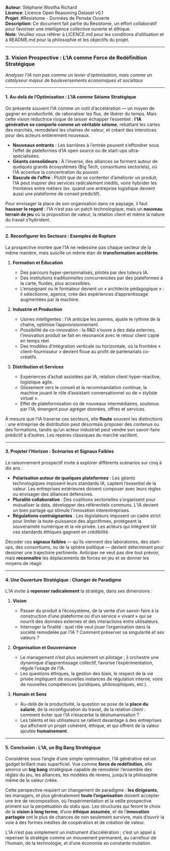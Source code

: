  **Auteur**: Stéphane Wootha Richard  
**Licence**: Licence Open Reasoning Dataset v0.1  
**Projet**: #Resistome - Données de Pensée Ouverte  
**Description**: Ce document fait partie du Résistome, un effort collaboratif pour favoriser une intelligence collective ouverte et éthique.  
**Note**: Veuillez vous référer à LICENCE.md pour les conditions d’utilisation et à README.md pour la philosophie et les objectifs du projet.

---

### 3. Vision Prospective : L’IA comme Force de Redéfinition Stratégique  
*Analyser l’IA non pas comme un levier d’optimisation, mais comme un catalyseur majeur de bouleversements économiques et sociétaux*

---

#### **1. Au-delà de l’Optimisation : L’IA comme Séisme Stratégique**  
On présente souvent l’IA comme un outil d’accélération — un moyen de gagner en productivité, de rationaliser les flux, de libérer du temps. Mais cette vision réductrice risque de laisser échapper l’essentiel : **l’IA générative se comporte comme un véritable séisme**, rebattant les cartes des marchés, remodelant les chaînes de valeur, et créant des interstices pour des acteurs entièrement nouveaux.  

- **Nouveaux entrants** : Les barrières à l’entrée peuvent s’effondrer sous l’effet de plateformes d’IA open source ou de start-ups ultra-spécialisées.  
- **Géants consolideurs** : À l’inverse, des alliances se forment autour de quelques grands écosystèmes (Big Tech, consortiums sectoriels), où l’IA accentue la concentration du pouvoir.  
- **Bascule de l’offre** : Plutôt que de se contenter d’améliorer un produit, l’IA peut inspirer des services radicalement inédits, voire hybrider les frontières entre métiers (ex. quand une entreprise logistique devient aussi une plateforme de conseil prédictif).

Pour envisager la place de son organisation dans ce paysage, il faut **hausser le regard** : l’IA n’est pas un patch technologique, mais un **nouveau terrain de jeu** où la proposition de valeur, la relation client et même la nature du travail s’hybrident.

---

#### **2. Reconfigurer les Secteurs : Exemples de Rupture**  
La prospective montre que l’IA ne redessine pas chaque secteur de la même manière, mais suscite un même élan de **transformation accélérée**.  

1. **Formation et Éducation**  
   - Des parcours hyper-personnalisés, pilotés par des tuteurs IA.  
   - Des institutions traditionnelles concurrencées par des plateformes à la carte, fluides, plus accessibles.  
   - L’enseignant ou le formateur devient un « architecte pédagogique » : il sélectionne, agence, crée des expériences d’apprentissage augmentées par la machine.

2. **Industrie et Production**  
   - Usines intelligentes : l’IA anticipe les pannes, ajuste le rythme de la chaîne, optimise l’approvisionnement.  
   - Possibilité de co-innovation : la R&D s’ouvre à des data externes, l’innovation produit se fait en résonance avec le retour client capté en temps réel.  
   - Des modèles d’intégration verticale ou horizontale, où la frontière « client–fournisseur » devient floue au profit de partenariats co-créatifs.

3. **Distribution et Services**  
   - Expériences d’achat assistées par IA, relation client hyper-réactive, logistique agile.  
   - Glissement vers le conseil et la recommandation continue, la machine jouant le rôle d’assistant conversationnel ou de « styliste virtuel ».  
   - Effet de plateformisation où de nouveaux intermédiaires, soutenus par l’IA, émergent pour agréger données, offres et services.

À mesure que l’IA traverse ces secteurs, elle **floute** souvent les distinctions : une entreprise de distribution peut désormais proposer des contenus ou des formations, tandis qu’un acteur industriel peut vendre son savoir-faire prédictif à d’autres. Les repères classiques du marché vacillent.

---

#### **3. Projeter l’Horizon : Scénarios et Signaux Faibles**  
Le raisonnement prospectif invite à explorer différents scénarios sur cinq à dix ans :  

- **Polarisation autour de quelques plateformes** : Les géants technologiques imposent leurs standards IA, captent l’essentiel de la valeur. Les entreprises extérieures doivent composer avec leurs règles ou envisager des alliances défensives.  
- **Pluralité collaborative** : Des coalitions sectorielles s’organisent pour mutualiser la data, développer des référentiels communs. L’IA devient un bien partagé qui stimule l’innovation interentreprises.  
- **Régulations contraignantes** : Les législateurs imposent un cadre strict pour limiter la toute-puissance des algorithmes, protégeant la souveraineté numérique et la vie privée. Les acteurs qui intègrent tôt ces standards éthiques gagnent en crédibilité.  

Décoder ces **signaux faibles** — qu’ils viennent des laboratoires, des start-ups, des consortiums, ou de la sphère politique — devient déterminant pour dessiner une trajectoire pertinente. Anticiper ne veut pas dire tout prévoir, mais **reconnaître** les déplacements de forces en jeu et se donner les moyens de réagir.

---

#### **4. Une Ouverture Stratégique : Changer de Paradigme**  
L’IA invite à **repenser radicalement** la stratégie, dans ses dimensions :

1. **Vision**  
   - Passer du produit à l’écosystème, de la vente d’un savoir-faire à la construction d’une plateforme ou d’un service « vivant » qui se nourrit des données externes et des interactions entre utilisateurs.  
   - Interroger la finalité : quel rôle veut jouer l’organisation dans la société remodelée par l’IA ? Comment préserver sa singularité et ses valeurs ?

2. **Organisation et Gouvernance**  
   - Le management n’est plus seulement un pilotage ; il orchestre une dynamique d’apprentissage collectif, favorise l’expérimentation, régule l’usage de l’IA.  
   - Les questions éthiques, la gestion des biais, le respect de la vie privée impliquent de nouvelles instances de régulation interne, voire de nouvelles compétences (juridiques, philosophiques, etc.).

3. **Humain et Sens**  
   - Au-delà de la productivité, la question se pose de la **place du salarié**, de la reconfiguration du travail, de la relation client : comment éviter que l’IA n’exacerbe la déshumanisation ?  
   - Les talents et les utilisateurs se rallient davantage à des entreprises qui affichent un projet cohérent, éthique, et qui offrent de la valeur ajoutée **humainement**.

---

#### **5. Conclusion : L’IA, un Big Bang Stratégique**  
Considérée sous l’angle d’une simple optimisation, l’IA générative est un gadget brillant mais superficiel. Vue comme **force de redéfinition**, elle amorce un **big bang** stratégique capable de remodeler l’ensemble des règles du jeu, les alliances, les modèles de revenu, jusqu’à la philosophie même de la valeur créée.

Cette perspective requiert un changement de paradigme : **les dirigeants**, les managers, et plus généralement **toute l’organisation** doivent accepter une ère de recomposition, où l’expérimentation et la veille prospective priment sur la perpétuation du statu quo. Les structures qui feront le choix de la **vision à long terme**, d’une **éthique assumée**, et de l’**innovation partagée** ont le plus de chances de non seulement survivre, mais d’ouvrir la voie à des formes inédites de coopération et de création de valeur.  

L’IA n’est pas simplement un instrument d’accélération ; c’est un appel à repenser la stratégie comme un mouvement permanent, au carrefour de l’humain, de la technologie, et d’une économie en constante mutation.